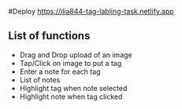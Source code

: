 #Deploy
<https://ilia844-tag-labling-task.netlify.app>

## List of functions
- Drag and Drop upload of an image
- Tap/Click on image to put a tag
- Enter a note for each tag
- List of notes
- Highlight tag when note selected
- Highlight note when tag clicked
